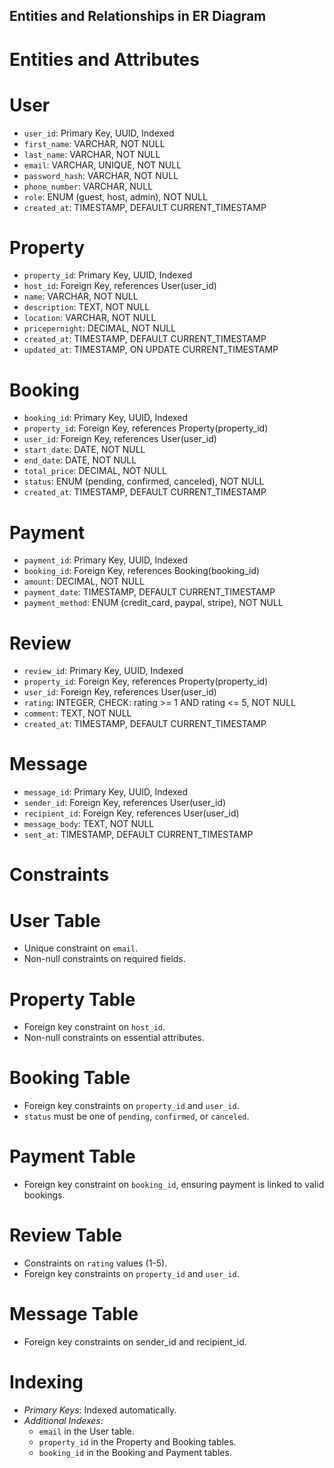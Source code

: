 ## Entities and Relationships in ER Diagram


# Entities and Attributes

# User

  * `user_id`: Primary Key, UUID, Indexed
  * `first_name`: VARCHAR, NOT NULL
  * `last_name`: VARCHAR, NOT NULL
  * `email`: VARCHAR, UNIQUE, NOT NULL
  * `password_hash`: VARCHAR, NOT NULL
  * `phone_number`: VARCHAR, NULL
  * `role`: ENUM (guest, host, admin), NOT NULL
  * `created_at`: TIMESTAMP, DEFAULT CURRENT_TIMESTAMP

# Property
  * `property_id`: Primary Key, UUID, Indexed
  * `host_id`: Foreign Key, references User(user_id)
  * `name`: VARCHAR, NOT NULL
  * `description`: TEXT, NOT NULL
  * `location`: VARCHAR, NOT NULL
  * `pricepernight`: DECIMAL, NOT NULL
  * `created_at`: TIMESTAMP, DEFAULT CURRENT_TIMESTAMP
  * `updated_at`: TIMESTAMP, ON UPDATE CURRENT_TIMESTAMP

# Booking
  * `booking_id`: Primary Key, UUID, Indexed
  * `property_id`: Foreign Key, references Property(property_id)
  * `user_id`: Foreign Key, references User(user_id)
  * `start_date`: DATE, NOT NULL
  * `end_date`: DATE, NOT NULL
  * `total_price`: DECIMAL, NOT NULL
  * `status`: ENUM (pending, confirmed, canceled), NOT NULL
  * `created_at`: TIMESTAMP, DEFAULT CURRENT_TIMESTAMP

# Payment
  * `payment_id`: Primary Key, UUID, Indexed
  * `booking_id`: Foreign Key, references Booking(booking_id)
  * `amount`: DECIMAL, NOT NULL
  * `payment_date`: TIMESTAMP, DEFAULT CURRENT_TIMESTAMP
  * `payment_method`: ENUM (credit_card, paypal, stripe), NOT NULL
  
# Review
  * `review_id`: Primary Key, UUID, Indexed
  * `property_id`: Foreign Key, references Property(property_id)
  * `user_id`: Foreign Key, references User(user_id)
  * `rating`: INTEGER, CHECK: rating >= 1 AND rating <= 5, NOT NULL
  * `comment`: TEXT, NOT NULL
  * `created_at`: TIMESTAMP, DEFAULT CURRENT_TIMESTAMP

# Message
  * `message_id`: Primary Key, UUID, Indexed
  * `sender_id`: Foreign Key, references User(user_id)
  * `recipient_id`: Foreign Key, references User(user_id)
  * `message_body`: TEXT, NOT NULL
  * `sent_at`: TIMESTAMP, DEFAULT CURRENT_TIMESTAMP
  
# Constraints

# User Table
  * Unique constraint on `email`.
  * Non-null constraints on required fields.

# Property Table
  * Foreign key constraint on `host_id`.
  * Non-null constraints on essential attributes.

# Booking Table
  * Foreign key constraints on `property_id` and `user_id`.
  * `status` must be one of `pending`, `confirmed`, or `canceled`.

# Payment Table
  * Foreign key constraint on `booking_id`, ensuring payment is linked to valid bookings.

# Review Table
  * Constraints on `rating` values (1-5).
  * Foreign key constraints on `property_id` and `user_id`.

# Message Table
  * Foreign key constraints on sender_id and recipient_id.

# Indexing
  * *Primary Keys*: Indexed automatically.
  * *Additional Indexes*:
    * `email` in the User table.
    * `property_id` in the Property and Booking tables.
    * `booking_id` in the Booking and Payment tables.
